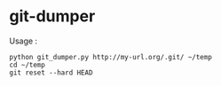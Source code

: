 # git-dumper

Usage :
```
python git_dumper.py http://my-url.org/.git/ ~/temp
cd ~/temp
git reset --hard HEAD
```

